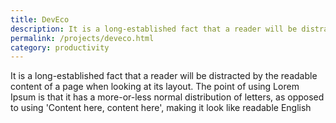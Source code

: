 ```yaml
---
title: DevEco
description: It is a long-established fact that a reader will be distracted by the readable content of a page when looking at its layout. The point of using 
permalink: /projects/deveco.html
category: productivity
---
```

It is a long-established fact that a reader will be distracted by the readable content of a page when looking at its layout. The point of using Lorem Ipsum is that it has a more-or-less normal distribution of letters, as opposed to using 'Content here, content here', making it look like readable English
